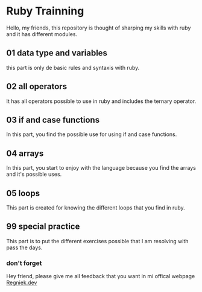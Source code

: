 # Ruby Trainning

Hello, my friends, this repository is thought of sharping my skills with ruby and it has different modules.

## 01 data type and variables

this part is only de basic rules and syntaxis with ruby.

## 02 all operators 

It has all operators possible to use in ruby and includes the ternary operator.

## 03 if and case functions

In this part, you find the possible use for using if and case functions.

## 04 arrays

In this part, you start to enjoy with the language because you find the arrays and it's possible uses.

## 05 loops

This part is created for knowing the different loops that you find in ruby.
## 99 special practice

This part is to put the different exercises possible that I am resolving with pass the days.

### don't forget

Hey friend, please give me all feedback that you want in mi offical webpage [Regniek.dev](https://www.regniek.dev)